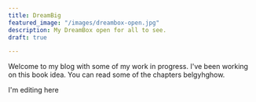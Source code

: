 ```yaml
---
title: DreamBig
featured_image: "/images/dreambox-open.jpg"
description: My DreamBox open for all to see.
draft: true

---
```

Welcome to my blog with some of my work in progress. I've been working on this book idea. You can read some of the chapters belgyhghow.

I'm editing here